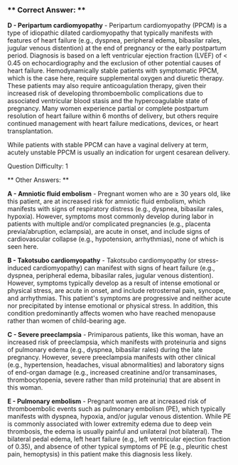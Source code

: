 ### ** Correct Answer: **

**D - Peripartum cardiomyopathy** - Peripartum cardiomyopathy (PPCM) is a type of idiopathic dilated cardiomyopathy that typically manifests with features of heart failure (e.g., dyspnea, peripheral edema, bibasilar rales, jugular venous distention) at the end of pregnancy or the early postpartum period. Diagnosis is based on a left ventricular ejection fraction (LVEF) of < 0.45 on echocardiography and the exclusion of other potential causes of heart failure. Hemodynamically stable patients with symptomatic PPCM, which is the case here, require supplemental oxygen and diuretic therapy. These patients may also require anticoagulation therapy, given their increased risk of developing thromboembolic complications due to associated ventricular blood stasis and the hypercoagulable state of pregnancy. Many women experience partial or complete postpartum resolution of heart failure within 6 months of delivery, but others require continued management with heart failure medications, devices, or heart transplantation.

While patients with stable PPCM can have a vaginal delivery at term, acutely unstable PPCM is usually an indication for urgent cesarean delivery.

Question Difficulty: 1

** Other Answers: **

**A - Amniotic fluid embolism** - Pregnant women who are ≥ 30 years old, like this patient, are at increased risk for amniotic fluid embolism, which manifests with signs of respiratory distress (e.g., dyspnea, bibasilar rales, hypoxia). However, symptoms most commonly develop during labor in patients with multiple and/or complicated pregnancies (e.g., placenta previa/abruption, eclampsia), are acute in onset, and include signs of cardiovascular collapse (e.g., hypotension, arrhythmias), none of which is seen here.

**B - Takotsubo cardiomyopathy** - Takotsubo cardiomyopathy (or stress-induced cardiomyopathy) can manifest with signs of heart failure (e.g., dyspnea, peripheral edema, bibasilar rales, jugular venous distention). However, symptoms typically develop as a result of intense emotional or physical stress, are acute in onset, and include retrosternal pain, syncope, and arrhythmias. This patient's symptoms are progressive and neither acute nor precipitated by intense emotional or physical stress. In addition, this condition predominantly affects women who have reached menopause rather than women of child-bearing age.

**C - Severe preeclampsia** - Primiparous patients, like this woman, have an increased risk of preeclampsia, which manifests with proteinuria and signs of pulmonary edema (e.g., dyspnea, bibasilar rales) during the late pregnancy. However, severe preeclampsia manifests with other clinical (e.g., hypertension, headaches, visual abnormalities) and laboratory signs of end-organ damage (e.g., increased creatinine and/or transaminases, thrombocytopenia, severe rather than mild proteinuria) that are absent in this woman.

**E - Pulmonary embolism** - Pregnant women are at increased risk of thromboembolic events such as pulmonary embolism (PE), which typically manifests with dyspnea, hypoxia, and/or jugular venous distention. While PE is commonly associated with lower extremity edema due to deep vein thrombosis, the edema is usually painful and unilateral (not bilateral). The bilateral pedal edema, left heart failure (e.g., left ventricular ejection fraction of 0.35), and absence of other typical symptoms of PE (e.g., pleuritic chest pain, hemoptysis) in this patient make this diagnosis less likely.

